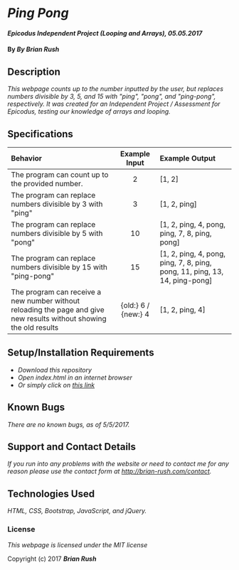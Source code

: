 # _Ping Pong_

#### _Epicodus Independent Project (Looping and Arrays), 05.05.2017_

#### By _**By Brian Rush**_

## Description

_This webpage counts up to the number inputted by the user, but replaces numbers divisible by 3, 5, and 15 with "ping", "pong", and "ping-pong", respectively. It was created for an Independent Project / Assessment for Epicodus, testing our knowledge of arrays and looping._

## Specifications

Behavior | Example Input | Example Output
:--- | :---: | :---
The program can count up to the provided number. | 2 | [1, 2]
The program can replace numbers divisible by 3 with "ping" | 3 | [1, 2, ping]
The program can replace numbers divisible by 5 with "pong" | 10 | [1, 2, ping, 4, pong, ping, 7, 8, ping, pong]
The program can replace numbers divisible by 15 with "ping-pong" | 15 | [1, 2, ping, 4, pong, ping, 7, 8, ping, pong, 11, ping, 13, 14, ping-pong]
The program can receive a new number without reloading the page and give new results without showing the old results | {old:} 6 / {new:} 4 | [1, 2, ping, 4]


## Setup/Installation Requirements

* _Download this repository_
* _Open index.html in an internet browser_
* _Or simply click on [this link](http://Brian-Rush.github.io/ping-pong)_

## Known Bugs

_There are no known bugs, as of 5/5/2017._

## Support and Contact Details

_If you run into any problems with the website or need to contact me for any reason please use the contact form at http://brian-rush.com/contact._

## Technologies Used

_HTML, CSS, Bootstrap, JavaScript, and jQuery._

### License

*This webpage is licensed under the MIT license*

Copyright (c) 2017 **_Brian Rush_**
